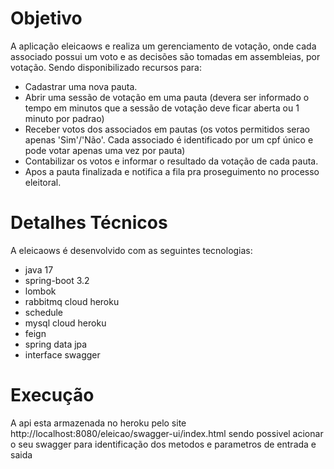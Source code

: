 # Objetivo

A aplicação eleicaows e realiza um gerenciamento de votação, onde cada associado possui um voto e as decisões são tomadas em assembleias, por votação.
Sendo disponibilizado recursos para:
 - Cadastrar uma nova pauta.
 - Abrir uma sessão de votação em uma pauta (devera ser informado o tempo em minutos que a sessão de votação deve ficar aberta ou 1 minuto por padrao)
 - Receber votos dos associados em pautas (os votos permitidos serao apenas 'Sim'/'Não'. Cada associado é identificado por um cpf único e pode votar apenas uma vez por pauta)
 - Contabilizar os votos e informar o resultado da votação de cada pauta.
 - Apos a pauta finalizada e notifica a fila pra proseguimento no processo eleitoral.

# Detalhes Técnicos

A eleicaows é desenvolvido com as seguintes tecnologias:

- java 17
- spring-boot 3.2
- lombok
- rabbitmq cloud heroku
- schedule
- mysql cloud heroku
- feign 
- spring data jpa
- interface swagger

# Execução

A api esta armazenada no heroku pelo site http://localhost:8080/eleicao/swagger-ui/index.html 
sendo possivel acionar o seu swagger para identificação dos metodos e parametros de entrada e saida